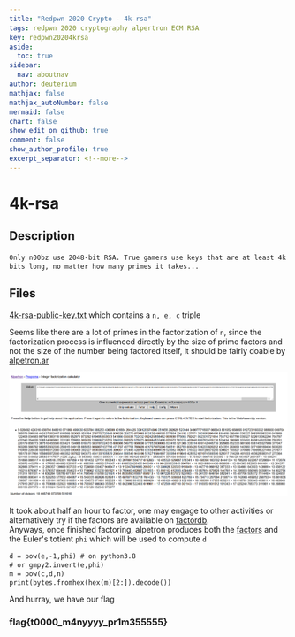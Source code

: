 ```yaml
---
title: "Redpwn 2020 Crypto - 4k-rsa"
tags: redpwn 2020 cryptography alpertron ECM RSA
key: redpwn20204krsa
aside:
  toc: true
sidebar:
  nav: aboutnav
author: deuterium
mathjax: false
mathjax_autoNumber: false
mermaid: false
chart: false
show_edit_on_github: true
comment: false
show_author_profile: true
excerpt_separator: <!--more-->
---
```


# 4k-rsa

## Description
```
Only n00bz use 2048-bit RSA. True gamers use keys that are at least 4k bits long, no matter how many primes it takes...
```

## Files
[4k-rsa-public-key.txt](./4k-rsa-public-key.txt) which contains a `n, e, c` triple

Seems like there are a lot of primes in the factorization of `n`, since the factorization process is influenced directly by the size of prime factors and not the size of the number being factored itself, it should be fairly doable by [alpetron.ar](https://www.alpertron.com.ar/ECM.HTM)

![](alpetron.PNG)

It took about half an hour to factor, one may engage to other activities or alternatively try if the factors are available on [factordb](http://factordb.com/).  
Anyways, once finished factoring, alpetron produces both the [factors](./factors) and the Euler's totient `phi` which will be used to compute `d`

```
d = pow(e,-1,phi) # on python3.8
# or gmpy2.invert(e,phi) 
m = pow(c,d,n)
print(bytes.fromhex(hex(m)[2:]).decode())
```
And hurray, we have our flag

### flag{t0000_m4nyyyy_pr1m355555}



